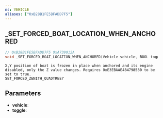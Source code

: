 ```yaml
---
ns: VEHICLE
aliases: ["0xB28B1FE5BFADD7F5"]
---
```

## _SET_FORCED_BOAT_LOCATION_WHEN_ANCHORED

```c
// 0xB28B1FE5BFADD7F5 0xA739012A
void _SET_FORCED_BOAT_LOCATION_WHEN_ANCHORED(Vehicle vehicle, BOOL toggle);
```

```
X,Y position of boat is frozen in place when anchored and its engine disabled, only the Z value changes. Requires 0xE3EBAAE484798530 to be set to true.
SET_FORCED_ZENITH_QUADTREE?
```

## Parameters
* **vehicle**: 
* **toggle**: 


